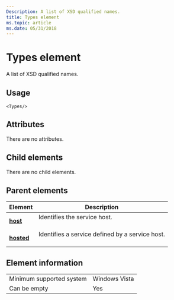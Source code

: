 ```yaml
---
Description: A list of XSD qualified names.
title: Types element
ms.topic: article
ms.date: 05/31/2018
---
```


# Types element

A list of XSD qualified names.

## Usage

``` syntax
<Types/>
```

## Attributes

There are no attributes.

## Child elements

There are no child elements.

## Parent elements



| Element                             | Description                                                            |
|-------------------------------------|------------------------------------------------------------------------|
| [**host**](host.md)<br/>     | Identifies the service host.<br/> <br/>                    |
| [**hosted**](hosted.md)<br/> | Identifies a service defined by a service host.<br/> <br/> |



## Element information



|                                     |               |
|-------------------------------------|---------------|
| Minimum supported system<br/> | Windows Vista |
| Can be empty                        | Yes           |



 

 




